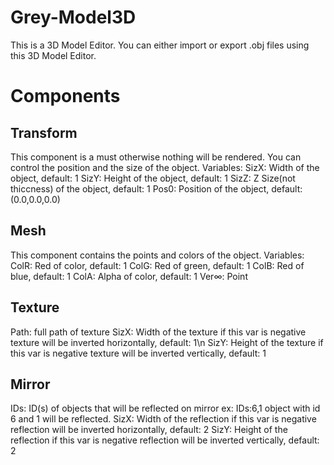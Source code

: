 # Grey-Model3D
This is a 3D Model Editor. You can either import or export .obj files using this 3D Model Editor.
<h1>Components</h1>
<h2>Transform</h2>
This component is a must otherwise nothing will be rendered.
You can control the position and the size of the object.
Variables:
SizX: Width of the object, default: 1
SizY: Height of the object, default: 1
SizZ: Z Size(not thiccness) of the object, default: 1
Pos0: Position of the object, default: (0.0,0.0,0.0)
<h2>Mesh</h2>
This component contains the points and colors of the object.
Variables: 
ColR: Red of color, default: 1
ColG: Red of green, default: 1
ColB: Red of blue, default: 1
ColA: Alpha of color, default: 1
Ver∞: Point
<h2>Texture</h2>
Path: full path of texture
SizX: Width of the texture if this var is negative texture will be inverted horizontally, default: 1\n
SizY: Height of the texture if this var is negative texture will be inverted vertically, default: 1
<h2>Mirror</h2>
IDs: ID(s) of objects that will be reflected on mirror ex: IDs:6,1 object with id 6 and 1 will be reflected.
SizX: Width of the reflection if this var is negative reflection will be inverted horizontally, default: 2
SizY: Height of the reflection if this var is negative reflection will be inverted vertically, default: 2
